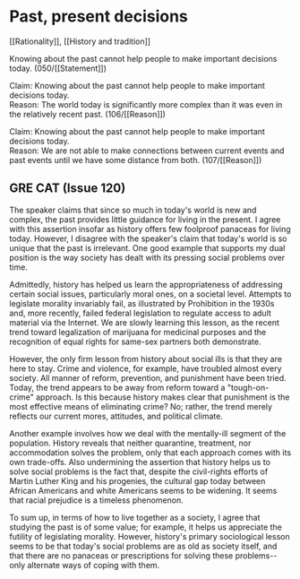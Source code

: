 # Past, present decisions

[[Rationality]], [[History and tradition]]

Knowing about the past cannot help people to make important decisions today.
(050/[[Statement]])

Claim: Knowing about the past cannot help people to make important decisions today.<br>
Reason: The world today is significantly more complex than it was even in the relatively recent past.
(106/[[Reason]])

Claim: Knowing about the past cannot help people to make important decisions today.<br>
Reason: We are not able to make connections between current events and past events until we have some distance from both.
(107/[[Reason]])

## GRE CAT (Issue 120)

The speaker claims that since so much in today's world is new and complex, the past provides little guidance for living in the present.
I agree with this assertion insofar as history offers few foolproof panaceas for living today.
However, I disagree with the speaker's claim that today's world is so unique that the past is irrelevant.
One good example that supports my dual position is the way society has dealt with its pressing social problems over time.

Admittedly, history has helped us learn the appropriateness of addressing certain social issues, particularly moral ones, on a societal level.
Attempts to legislate morality invariably fail, as illustrated by Prohibition in the 1930s and, more recently, failed federal legislation to regulate access to adult material via the Internet.
We are slowly learning this lesson, as the recent trend toward legalization of marijuana for medicinal purposes and the recognition of equal rights for same-sex partners both demonstrate.

However, the only firm lesson from history about social ills is that they are here to stay.
Crime and violence, for example, have troubled almost every society.
All manner of reform, prevention, and punishment have been tried.
Today, the trend appears to be away from reform toward a "tough-on-crime" approach.
Is this because history makes clear that punishment is the most effective means of eliminating crime? No; rather, the trend merely reflects our current mores, attitudes, and political climate.

Another example involves how we deal with the mentally-ill segment of the population.
History reveals that neither quarantine, treatment, nor accommodation solves the problem, only that each approach comes with its own trade-offs.
Also undermining the assertion that history helps us to solve social problems is the fact that, despite the civil-rights efforts of Martin Luther King and his progenies, the cultural gap today between African Americans and white Americans seems to be widening.
It seems that racial prejudice is a timeless phenomenon.

To sum up, in terms of how to live together as a society, I agree that studying the past is of some value; for example, it helps us appreciate the futility of legislating morality.
However, history's primary sociological lesson seems to be that today's social problems are as old as society itself, and that there are no panaceas or prescriptions for solving these problems--only alternate ways of coping with them.